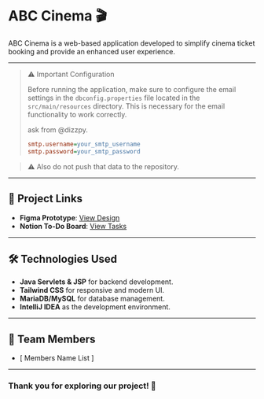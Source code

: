 # ABC Cinema 🎬

ABC Cinema is a web-based application developed to simplify cinema ticket booking and provide an enhanced user experience.

---

> ⚠️ Important Configuration
> 
> Before running the application, make sure to configure the email settings in the `dbconfig.properties` file located in the `src/main/resources` directory. This is necessary for the email functionality to work correctly.
>
> ask from @dizzpy.
> 
> ```ini
> smtp.username=your_smtp_username
> smtp.password=your_smtp_password

> 
> ⚠️ Also do not push that data to the repository.


---

## 📌 Project Links

- **Figma Prototype**: [View Design](https://www.figma.com/design/phsrUi945PpvWpiDdHDY29/ABC-Cinema?node-id=630-1225&t=sdqyPcpggAm8nrCy-1)  
- **Notion To-Do Board**: [View Tasks](https://dizzpy.notion.site/15339fb4e05f8014a6daf010e1509e22?v=06b0b979cabf4ab899c37c93c30e7678&pvs=74)

---

## 🛠️ Technologies Used

- **Java Servlets & JSP** for backend development.  
- **Tailwind CSS** for responsive and modern UI.  
- **MariaDB/MySQL** for database management.  
- **IntelliJ IDEA** as the development environment.

---

## 👥 Team Members

- [ Members Name List ]  

---

### Thank you for exploring our project! 🚀
